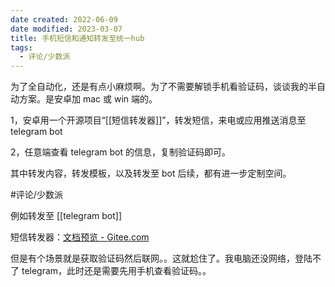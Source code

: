```yaml
---
date created: 2022-06-09
date modified: 2023-03-07
title: 手机短信和通知转发至统一hub
tags:
  - 评论/少数派
---
```


为了全自动化，还是有点小麻烦啊。为了不需要解锁手机看验证码，谈谈我的半自动方案。是安卓加 mac 或 win 端的。

1，安卓用一个开源项目“[[短信转发器]]”，转发短信，来电或应用推送消息至 telegram bot

2，任意端查看 telegram bot 的信息，复制验证码即可。

其中转发内容，转发模板，以及转发至 bot 后续，都有进一步定制空间。

#评论/少数派

例如转发至 [[telegram bot]]

短信转发器：[文档预览 - Gitee.com](https://gitee.com/pp/SmsForwarder/wikis/pages?sort_id=4863779&doc_id=1821427)

但是有个场景就是获取验证码然后联网。。这就尬住了。我电脑还没网络，登陆不了 telegram，此时还是需要先用手机查看验证码。。
